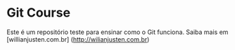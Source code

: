 # Git Course

Este é um repositório teste para ensinar como o Git funciona. Saiba mais em [willianjusten.com.br] (http://wilianjusten.com.br) 
